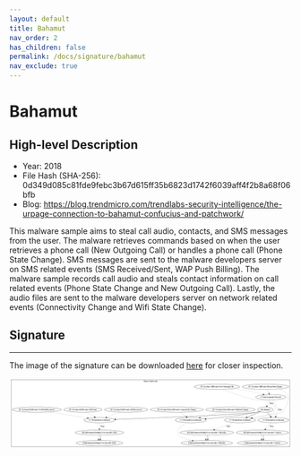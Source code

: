 ```yaml
---
layout: default
title: Bahamut
nav_order: 2
has_children: false
permalink: /docs/signature/bahamut
nav_exclude: true
---
```


# Bahamut

## High-level Description

* Year: 2018
* File Hash (SHA-256): 0d349d085c81fde9febc3b67d615ff35b6823d1742f6039aff4f2b8a68f06bfb
* Blog: https://blog.trendmicro.com/trendlabs-security-intelligence/the-urpage-connection-to-bahamut-confucius-and-patchwork/

This malware sample aims to steal call audio, contacts, and SMS messages from the user. The malware retrieves commands based on when the user retrieves a phone call (New Outgoing Call) or handles a phone call (Phone State Change). SMS messages are sent to the malware developers server on SMS related events (SMS Received/Sent, WAP Push Billing). The malware sample records call audio and steals contact information on call related events (Phone State Change and New Outgoing Call). Lastly, the audio files are sent to the malware developers server on network related events (Connectivity Change and Wifi State Change). 

## Signature
---

The image of the signature can be downloaded [here](../../img/signatures/Bahamut.png) for closer inspection.

![](../../img/signatures/Bahamut.png)
